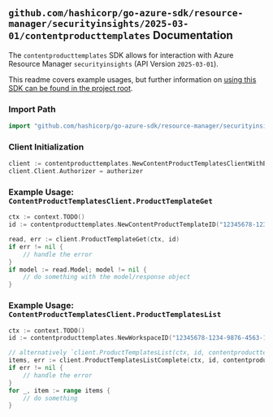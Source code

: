 
## `github.com/hashicorp/go-azure-sdk/resource-manager/securityinsights/2025-03-01/contentproducttemplates` Documentation

The `contentproducttemplates` SDK allows for interaction with Azure Resource Manager `securityinsights` (API Version `2025-03-01`).

This readme covers example usages, but further information on [using this SDK can be found in the project root](https://github.com/hashicorp/go-azure-sdk/tree/main/docs).

### Import Path

```go
import "github.com/hashicorp/go-azure-sdk/resource-manager/securityinsights/2025-03-01/contentproducttemplates"
```


### Client Initialization

```go
client := contentproducttemplates.NewContentProductTemplatesClientWithBaseURI("https://management.azure.com")
client.Client.Authorizer = authorizer
```


### Example Usage: `ContentProductTemplatesClient.ProductTemplateGet`

```go
ctx := context.TODO()
id := contentproducttemplates.NewContentProductTemplateID("12345678-1234-9876-4563-123456789012", "example-resource-group", "workspaceName", "templateId")

read, err := client.ProductTemplateGet(ctx, id)
if err != nil {
	// handle the error
}
if model := read.Model; model != nil {
	// do something with the model/response object
}
```


### Example Usage: `ContentProductTemplatesClient.ProductTemplatesList`

```go
ctx := context.TODO()
id := contentproducttemplates.NewWorkspaceID("12345678-1234-9876-4563-123456789012", "example-resource-group", "workspaceName")

// alternatively `client.ProductTemplatesList(ctx, id, contentproducttemplates.DefaultProductTemplatesListOperationOptions())` can be used to do batched pagination
items, err := client.ProductTemplatesListComplete(ctx, id, contentproducttemplates.DefaultProductTemplatesListOperationOptions())
if err != nil {
	// handle the error
}
for _, item := range items {
	// do something
}
```
